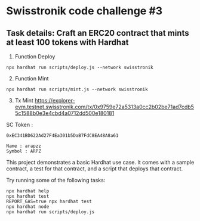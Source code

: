 # Swisstronik code challenge #3

## Task details: Craft an ERC20 contract that mints at least 100 tokens with Hardhat

1. Function Deploy
```
npx hardhat run scripts/deploy.js --network swisstronik
```

2. Function Mint
```
npx hardhat run scripts/mint.js --network swisstronik
```
3. Tx Mint
   https://explorer-evm.testnet.swisstronik.com/tx/0x9759e72a5313a0cc2b02be71ad7cdb55c1588b0e3e4cbd4a0712dd500e180181

SC Token :
```
0xEC341BD622Ad27F4Ea301b5DaB7FdC8EA48A8a61
```
```
Name : arapzz
Symbol : ARPZ
```
This project demonstrates a basic Hardhat use case. It comes with a sample contract, a test for that contract, and a script that deploys that contract.

Try running some of the following tasks:

```shell
npx hardhat help
npx hardhat test
REPORT_GAS=true npx hardhat test
npx hardhat node
npx hardhat run scripts/deploy.js
```
